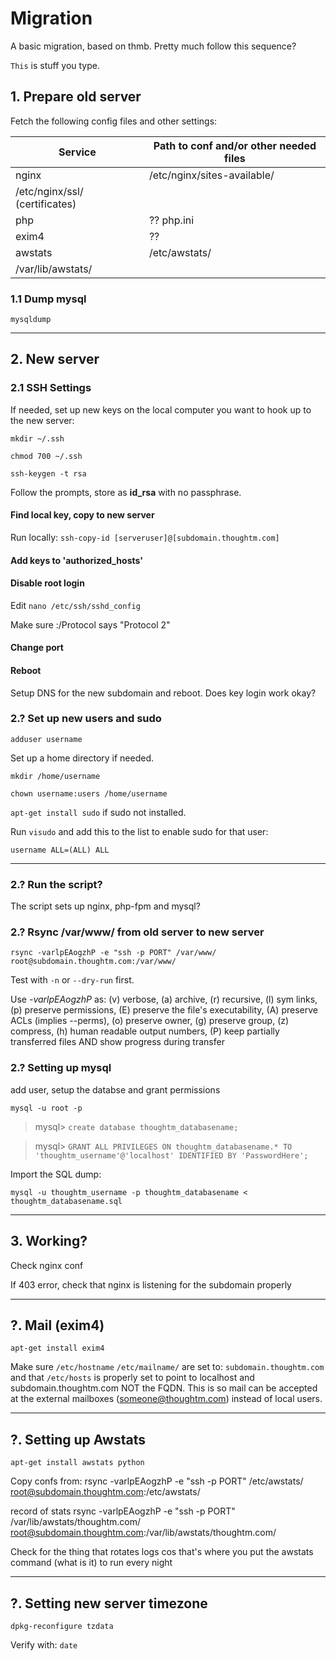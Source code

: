 # Migration
A basic migration, based on thmb. Pretty much follow this sequence?

`This` is stuff you type.

## 1. Prepare old server

Fetch the following config files and other settings:

Service | Path to conf and/or other needed files
--- | ---
nginx | /etc/nginx/sites-available/
 | /etc/nginx/ssl/ (certificates)
php | ?? php.ini
exim4 | ??
awstats | /etc/awstats/
 | /var/lib/awstats/
 

### 1.1 Dump mysql
`mysqldump`

---

## 2. New server

### 2.1 SSH Settings
If needed, set up new keys on the local computer you want to hook up to the new server:

`mkdir ~/.ssh`

`chmod 700 ~/.ssh`

`ssh-keygen -t rsa`

Follow the prompts, store as **id_rsa** with no passphrase.

#### Find local key, copy to new server
Run locally: `ssh-copy-id [serveruser]@[subdomain.thoughtm.com]`

#### Add keys to 'authorized_hosts'

#### Disable root login
Edit `nano /etc/ssh/sshd_config`

Make sure :/Protocol says "Protocol 2"

#### Change port

#### Reboot
Setup DNS for the new subdomain and reboot. Does key login work okay?

### 2.? Set up new users and sudo
`adduser username`

Set up a home directory if needed.

`mkdir /home/username`

`chown username:users /home/username`

`apt-get install sudo` if sudo not installed.

Run `visudo` and add this to the list to enable sudo for that user:

`username ALL=(ALL) ALL`

---

### 2.? Run the script?
The script sets up nginx, php-fpm and mysql?

### 2.? Rsync /var/www/ from old server to new server
`rsync -varlpEAogzhP -e "ssh -p PORT" /var/www/ root@subdomain.thoughtm.com:/var/www/`

Test with `-n` or `--dry-run` first.

Use *-varlpEAogzhP* as: (v) verbose, (a) archive, (r) recursive, (l) sym links, (p) preserve permissions, (E) preserve the file's executability, (A) preserve ACLs (implies --perms), (o) preserve owner, (g) preserve group, (z) compress, (h) human readable output numbers, (P) keep partially transferred files AND show progress during transfer

### 2.? Setting up mysql

add user, setup the databse and grant permissions

`mysql -u root -p`

> mysql> `create database thoughtm_databasename;`

> mysql> `GRANT ALL PRIVILEGES ON thoughtm_databasename.* TO 'thoughtm_username'@'localhost' IDENTIFIED BY 'PasswordHere';`

Import the SQL dump:

`mysql -u thoughtm_username -p thoughtm_databasename < thoughtm_databasename.sql`

---

## 3. Working?
Check nginx conf

If 403 error, check that nginx is listening for the subdomain properly

---

## ?. Mail (exim4)

`apt-get install exim4`

Make sure `/etc/hostname` `/etc/mailname/` are set to: `subdomain.thoughtm.com` and that `/etc/hosts` is properly set to point to localhost and subdomain.thoughtm.com NOT the FQDN. This is so mail can be accepted at the external mailboxes (someone@thoughtm.com) instead of local users.

---

## ?. Setting up Awstats
`apt-get install awstats python`

Copy confs from:
rsync -varlpEAogzhP -e "ssh -p PORT" /etc/awstats/ root@subdomain.thoughtm.com:/etc/awstats/

record of stats
rsync -varlpEAogzhP -e "ssh -p PORT" /var/lib/awstats/thoughtm.com/ root@subdomain.thoughtm.com:/var/lib/awstats/thoughtm.com/


Check for the thing that rotates logs cos that's where you put the awstats command (what is it) to run every night

---

## ?. Setting new server timezone
`dpkg-reconfigure tzdata`

Verify with: `date`

